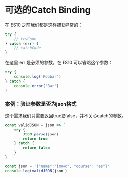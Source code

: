 # 可选的Catch Binding

在 ES10 之前我们都是这样捕获异常的：

```js
try {
    // tryCode
} catch (err) {
    // catchCode
}
```

在这里 err 是必须的参数，在 ES10 可以省略这个参数：

```js
try {
    console.log('Foobar')
} catch {
    console.error('Bar')
}
```

### 案例：验证参数是否为json格式

这个需求我们只需要返回true或false，并不关心catch的参数。

```js
const validJSON = json => {
    try {
        JSON.parse(json)
        return true
    } catch {
        return false
    }
}

const json = '{"name":"imooc", "course": "es"}'
console.log(validJSON(json))
```
